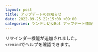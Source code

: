 ```yaml
---
layout: post
title: アップデートのお知らせ
date: 2022-09-25 22:15:00 +09:00
categories: ツンデレ幼女Bot アップデート情報
---
```

リマインダー機能が追加されました。<br>`<remind`でヘルプを確認できます。